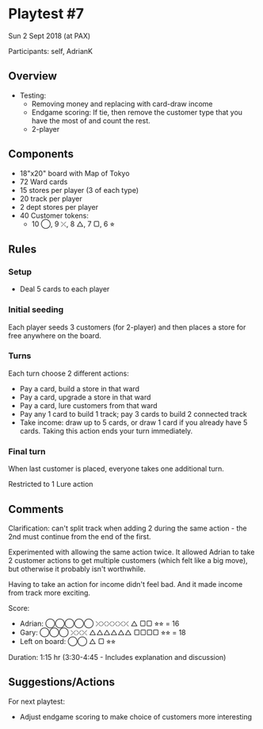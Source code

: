 # Playtest #7

Sun 2 Sept 2018 (at PAX)

Participants: self, AdrianK

## Overview

* Testing:
	* Removing money and replacing with card-draw income
	* Endgame scoring: If tie, then remove the customer type that you have the most of and count the rest.
	* 2-player

## Components

* 18"x20" board with Map of Tokyo
* 72 Ward cards
* 15 stores per player (3 of each type)
* 20 track per player
* 2 dept stores per player
* 40 Customer tokens:
	* 10 ◯, 9 ⤫, 8 △, 7 ▢, 6 ⭐︎

## Rules

### Setup

* Deal 5 cards to each player

### Initial seeding

Each player seeds 3 customers (for 2-player) and then places a store for free anywhere on the board.

### Turns

Each turn choose 2 different actions:

* Pay a card, build a store in that ward
* Pay a card, upgrade a store in that ward
* Pay a card, lure customers from that ward
* Pay any 1 card to build 1 track; pay 3 cards to build 2 connected track
* Take income: draw up to 5 cards, or draw 1 card if you already have 5 cards. Taking this action ends your turn immediately.

### Final turn

When last customer is placed, everyone takes one additional turn.

Restricted to 1 Lure action

## Comments

Clarification: can't split track when adding 2 during the same action - the 2nd must continue from the end of the first.

Experimented with allowing the same action twice. It allowed Adrian to take 2 customer actions to get multiple customers (which felt like a big move), but otherwise it probably isn't worthwhile.

Having to take an action for income didn't feel bad. And it made income from track more exciting.

Score:

* Adrian: ◯◯◯◯◯ ⤫⤫⤫⤫⤫⤫ △ ▢▢ ⭐︎⭐︎ = 16
* Gary: ◯◯◯ ⤫⤫⤫ △△△△△△ ▢▢▢▢ ⭐︎⭐︎ = 18
* Left on board: ◯◯ △ ▢ ⭐︎⭐︎

Duration: 1:15 hr (3:30-4:45 - Includes explanation and discussion)

## Suggestions/Actions

For next playtest:

* Adjust endgame scoring to make choice of customers more interesting